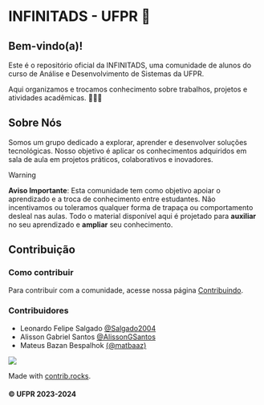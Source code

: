# INFINITADS - UFPR 🚀

## Bem-vindo(a)!

Este é o repositório oficial da INFINITADS, uma comunidade de alunos do curso de Análise e Desenvolvimento de Sistemas da UFPR. 

Aqui organizamos e trocamos conhecimento sobre trabalhos, projetos e atividades acadêmicas. 👨‍🎓📘

## Sobre Nós

Somos um grupo dedicado a explorar, aprender e desenvolver soluções tecnológicas. Nosso objetivo é aplicar os conhecimentos adquiridos em sala de aula em projetos práticos, colaborativos e inovadores.

> [!warning]
> **Aviso Importante**: Esta comunidade tem como objetivo apoiar o aprendizado e a troca de conhecimento entre estudantes. Não incentivamos ou toleramos qualquer forma de trapaça ou comportamento desleal nas aulas. Todo o material disponível aqui é projetado para **auxiliar** no seu aprendizado e **ampliar** seu conhecimento.

## Contribuição

### Como contribuir
Para contribuir com a comunidade, acesse nossa página [Contribuindo](https://github.com/InfiniTADS-UFPR/.github/blob/eb48ef31fff57c99a8d8520da4e80a76c9311549/CONTRIBUTING.md).

### Contribuidores

- Leonardo Felipe Salgado [@Salgado2004](https://github.com/salgado2004)
- Alisson Gabriel Santos [@AlissonGSantos](https://github.com/AlissonGSantos)
- Mateus Bazan Bespalhok [(@matbaaz)](https://github.com/matbaaz)

<a href="https://github.com/InfiniTADS-UFPR/.github/graphs/contributors">
  <img src="https://contrib.rocks/image?repo=InfiniTADS-UFPR/.github" />
</a>

Made with [contrib.rocks](https://contrib.rocks).

#### &copy; UFPR 2023-2024

